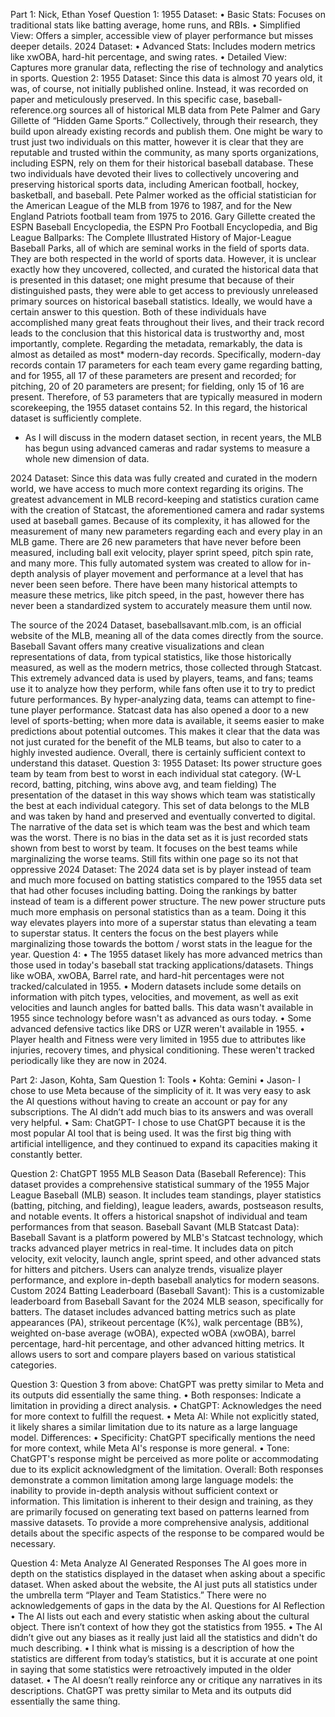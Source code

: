 Part 1: Nick, Ethan Yosef
Question 1:
1955 Dataset: 
• Basic Stats: Focuses on traditional stats like batting average, home runs, and RBIs. 
• Simplified View: Offers a simpler, accessible view of player performance but misses deeper details. 
2024 Dataset: 
• Advanced Stats: Includes modern metrics like xwOBA, hard-hit percentage, and swing rates. 
• Detailed View: Captures more granular data, reflecting the rise of technology and analytics in sports.
Question 2:
1955 Dataset:
Since this data is almost 70 years old, it was, of course, not initially published online. Instead, it was recorded on paper and meticulously preserved. In this specific case, baseball-reference.org sources all of historical MLB data from Pete Palmer and Gary Gillette of “Hidden Game Sports.” Collectively, through their research, they build upon already existing records and publish them. One might be wary to trust just two individuals on this matter, however it is clear that they are reputable and trusted within the community, as many sports organizations, including ESPN, rely on them for their historical baseball database.  These two individuals have devoted their lives to collectively uncovering and preserving historical sports data, including American football, hockey, basketball, and baseball. 
Pete Palmer worked as the official statistician for the American League of the MLB from 1976 to 1987, and for the New England Patriots football team from 1975 to 2016. Gary Gillette created the ESPN Baseball Encyclopedia, the ESPN Pro Football Encyclopedia, and Big League Ballparks: The Complete Illustrated History of Major-League Baseball Parks, all of which are seminal works in the field of sports data. They are both respected in the world of sports data. However, it is unclear exactly how they uncovered, collected, and curated the historical data that is presented in this dataset; one might presume that because of their distinguished pasts, they were able to get access to previously unreleased primary sources on historical baseball statistics. Ideally, we would have a certain answer to this question. Both of these individuals have accomplished many great feats throughout their lives, and their track record leads to the conclusion that this historical data is trustworthy and, most importantly, complete.
Regarding the metadata, remarkably, the data is almost as detailed as most* modern-day records. Specifically, modern-day records contain 17 parameters for each team every game regarding batting, and for 1955, all 17 of these parameters are present and recorded; for pitching, 20 of 20 parameters are present; for fielding, only 15 of 16 are present. Therefore, of 53 parameters that are typically measured in modern scorekeeping, the 1955 dataset contains 52. In this regard, the historical dataset is sufficiently complete.

* As I will discuss in the modern dataset section, in recent years, the MLB has begun using advanced cameras and radar systems to measure a whole new dimension of data. 

2024 Dataset:
Since this data was fully created and curated in the modern world, we have access to much more context regarding its origins. The greatest advancement in MLB record-keeping and statistics curation came with the creation of Statcast, the aforementioned camera and radar systems used at baseball games. Because of its complexity, it has allowed for the measurement of many new parameters regarding each and every play in an MLB game. There are 26 new parameters that have never before been measured, including ball exit velocity, player sprint speed, pitch spin rate, and many more. This fully automated system was created to allow for in-depth analysis of player movement and performance at a level that has never been seen before. There have been many historical attempts to measure these metrics, like pitch speed, in the past, however there has never been a standardized system to accurately measure them until now. 

The source of the 2024 Dataset, baseballsavant.mlb.com, is an official website of the MLB, meaning all of the data comes directly from the source. Baseball Savant offers many creative visualizations and clean representations of data, from typical statistics, like those historically measured, as well as the modern metrics, those collected through Statcast. This extremely advanced data is used by players, teams, and fans; teams use it to analyze how they perform, while fans often use it to try to predict future performances. By hyper-analyzing data, teams can attempt to fine-tune player performance. Statcast data has also opened a door to a new level of sports-betting; when more data is available, it seems easier to make predictions about potential outcomes. This makes it clear that the data was not just curated for the benefit of the MLB teams, but also to cater to a highly invested audience. Overall, there is certainly sufficient context to understand this dataset. 
Question 3:
1955 Dataset: 
Its power structure goes team by team from best to worst in each individual stat category. (W-L record, batting, pitching, wins above avg, and team fielding) The presentation of the dataset in this way shows which team was statistically the best at each individual category. This set of data belongs to the MLB and was taken by hand and preserved and eventually converted to digital. The narrative of the data set is which team was the best and which team was the worst. There is no bias in the data set as it is just recorded stats shown from best to worst by team. It focuses on the best teams while marginalizing the worse teams. Still fits within one page so its not that oppressive 
2024 Dataset:
The 2024 data set is by player instead of team and much more focused on batting statistics compared to the 1955 data set that had other focuses including batting. Doing the rankings by batter instead of team is a different power structure. The new power structure puts much more emphasis on personal statistics than as a team. Doing it this way elevates players into more of a superstar status than elevating a team to superstar status. It centers the focus on the best players while marginalizing those towards the bottom / worst stats in the league for the year.
Question 4:
•	The 1955 dataset likely has more advanced metrics than those used in today's baseball stat tracking applications/datasets. Things like wOBA, xwOBA, Barrel rate, and hard-hit percentages were not tracked/calculated in 1955.
•	Modern datasets include some details on information with pitch types, velocities, and movement, as well as exit velocities and launch angles for batted balls. This data wasn't available in 1955 since technology before wasn't as advanced as ours today.
•	Some advanced defensive tactics like DRS or UZR weren't available in 1955.
•	Player health and Fitness were very limited in 1955 due to attributes like injuries, recovery times, and physical conditioning. These weren't tracked periodically like they are now in 2024.

Part 2: Jason, Kohta, Sam
Question 1: 
Tools
•	Kohta: Gemini
•	Jason- I chose to use Meta because of the simplicity of it. It was very easy to ask the AI questions without having to create an account or pay for any subscriptions. The AI didn’t add much bias to its answers and was overall very helpful.
•	Sam: ChatGPT- I chose to use ChatGPT because it is the most popular AI tool that is being used. It was the first big thing with artificial intelligence, and they continued to expand its capacities making it constantly better.

Question 2: ChatGPT
1955 MLB Season Data (Baseball Reference):
This dataset provides a comprehensive statistical summary of the 1955 Major League Baseball (MLB) season. It includes team standings, player statistics (batting, pitching, and fielding), league leaders, awards, postseason results, and notable events. It offers a historical snapshot of individual and team performances from that season.
Baseball Savant (MLB Statcast Data): 
Baseball Savant is a platform powered by MLB's Statcast technology, which tracks advanced player metrics in real-time. It includes data on pitch velocity, exit velocity, launch angle, sprint speed, and other advanced stats for hitters and pitchers. Users can analyze trends, visualize player performance, and explore in-depth baseball analytics for modern seasons.
Custom 2024 Batting Leaderboard (Baseball Savant): 
This is a customizable leaderboard from Baseball Savant for the 2024 MLB season, specifically for batters. The dataset includes advanced batting metrics such as plate appearances (PA), strikeout percentage (K%), walk percentage (BB%), weighted on-base average (wOBA), expected wOBA (xwOBA), barrel percentage, hard-hit percentage, and other advanced hitting metrics. It allows users to sort and compare players based on various statistical categories.

Question 3:
Question 3 from above: 
ChatGPT was pretty similar to Meta and its outputs did essentially the same thing.
•	Both responses: Indicate a limitation in providing a direct analysis.
•	ChatGPT: Acknowledges the need for more context to fulfill the request.
•	Meta AI: While not explicitly stated, it likely shares a similar limitation due to its nature as a large language model.
Differences:
•	Specificity: ChatGPT specifically mentions the need for more context, while Meta AI's response is more general.
•	Tone: ChatGPT's response might be perceived as more polite or accommodating due to its explicit acknowledgment of the limitation.
Overall:
Both responses demonstrate a common limitation among large language models: the inability to provide in-depth analysis without sufficient context or information. This limitation is inherent to their design and training, as they are primarily focused on generating text based on patterns learned from massive datasets. To provide a more comprehensive analysis, additional details about the specific aspects of the response to be compared would be necessary.

Question 4: Meta
Analyze AI Generated Responses
The AI goes more in depth on the statistics displayed in the dataset when asking about a specific dataset. When asked about the website, the AI just puts all statistics under the umbrella term “Player and Team Statistics.”
There were no acknowledgements of gaps in the data by the AI.
Questions for AI Reflection
•	The AI lists out each and every statistic when asking about the cultural object. There isn’t context of how they got the statistics from 1955.
•	The AI didn’t give out any biases as it really just laid all the statistics and didn't do much describing.
•	I think what is missing is a description of how the statistics are different from today’s statistics, but it is accurate at one point in saying that some statistics were retroactively imputed in the older dataset.
•	The AI doesn’t really reinforce any or critique any narratives in its descriptions.
ChatGPT was pretty similar to Meta and its outputs did essentially the same thing.

